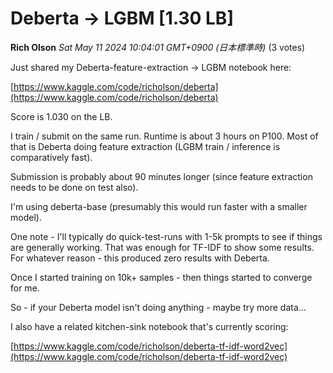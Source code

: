 # Deberta -> LGBM [1.30 LB]

**Rich Olson** *Sat May 11 2024 10:04:01 GMT+0900 (日本標準時)* (3 votes)

Just shared my Deberta-feature-extraction -> LGBM notebook here:

[https://www.kaggle.com/code/richolson/deberta](https://www.kaggle.com/code/richolson/deberta)

Score is 1.030 on the LB.

I train / submit on the same run.  Runtime is about 3 hours on P100.  Most of that is Deberta doing feature extraction (LGBM train / inference is comparatively fast).

Submission is probably about 90 minutes longer (since feature extraction needs to be done on test also).

I'm using deberta-base (presumably this would run faster with a smaller model).

One note - I'll typically do quick-test-runs with 1-5k prompts to see if things are generally working.  That was enough for TF-IDF to show some results.  For whatever reason - this produced zero results with Deberta.

Once I started training on 10k+ samples - then things started to converge for me.

So - if your Deberta model isn't doing anything - maybe try more data…

I also have a related kitchen-sink notebook that's currently scoring:

[https://www.kaggle.com/code/richolson/deberta-tf-idf-word2vec](https://www.kaggle.com/code/richolson/deberta-tf-idf-word2vec)



